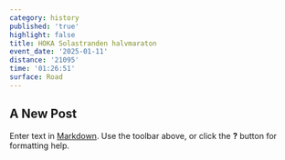 ```yaml
---
category: history
published: 'true'
highlight: false
title: HOKA Solastranden halvmaraton
event_date: '2025-01-11'
distance: '21095'
time: '01:26:51'
surface: Road
---
```

## A New Post

Enter text in [Markdown](http://daringfireball.net/projects/markdown/). Use the toolbar above, or click the **?** button for formatting help.
